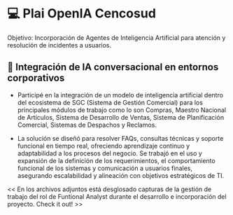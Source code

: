 # 💻 Plai OpenIA Cencosud
Objetivo: Incorporación de Agentes de Inteligencia Artificial para atención y resolución de incidentes a usuarios.

## 👥 Integración de IA conversacional en entornos corporativos

- Participé en la integración de un modelo de inteligencia artificial dentro del ecosistema de SGC (Sistema de Gestión Comercial) para los principales módulos de trabajo como lo son Compras, Maestro Nacional de Artículos, Sistema de Desarrollo de Ventas,  Sistema de Planificación Comercial, Sistemas de Despachos y Reclamos.
  
- La solución se diseñó para resolver FAQs, consultas técnicas y soporte funcional en tiempo real, ofreciendo aprendizaje continuo y adaptabilidad a los procesos del negocio. Se trabajó en el uso y expansión de la definición de los requerimientos, el comportamiento funcional de los sistemas y comunicación  a usuarios finales, asegurando escalabilidad y alineación con objetivos estratégicos de TI.

<< En los archivos adjuntos está desglosado capturas de la gestión de trabajo del rol de Funtional Analyst durante el desarrollo e incorporación del proyecto. Check it out! >>

